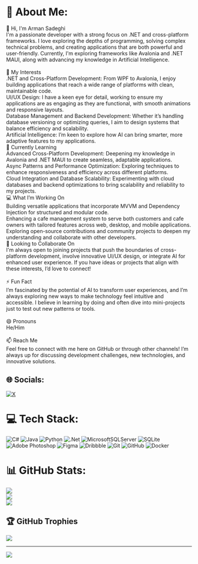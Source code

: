 # 💫 About Me:
👋 Hi, I'm Arman Sadeghi<br>I'm a passionate developer with a strong focus on .NET and cross-platform frameworks. I love exploring the depths of programming, solving complex technical problems, and creating applications that are both powerful and user-friendly. Currently, I'm exploring frameworks like Avalonia and .NET MAUI, along with advancing my knowledge in Artificial Intelligence.<br><br>👀 My Interests<br>.NET and Cross-Platform Development: From WPF to Avalonia, I enjoy building applications that reach a wide range of platforms with clean, maintainable code.<br>UI/UX Design: I have a keen eye for detail, working to ensure my applications are as engaging as they are functional, with smooth animations and responsive layouts.<br>Database Management and Backend Development: Whether it’s handling database versioning or optimizing queries, I aim to design systems that balance efficiency and scalability.<br>Artificial Intelligence: I’m keen to explore how AI can bring smarter, more adaptive features to my applications.<br>🌱 Currently Learning<br>Advanced Cross-Platform Development: Deepening my knowledge in Avalonia and .NET MAUI to create seamless, adaptable applications.<br>Async Patterns and Performance Optimization: Exploring techniques to enhance responsiveness and efficiency across different platforms.<br>Cloud Integration and Database Scalability: Experimenting with cloud databases and backend optimizations to bring scalability and reliability to my projects.<br>💻 What I’m Working On<br>Building versatile applications that incorporate MVVM and Dependency Injection for structured and modular code.<br>Enhancing a cafe management system to serve both customers and cafe owners with tailored features across web, desktop, and mobile applications.<br>Exploring open-source contributions and community projects to deepen my understanding and collaborate with other developers.<br>💞️ Looking to Collaborate On<br>I'm always open to joining projects that push the boundaries of cross-platform development, involve innovative UI/UX design, or integrate AI for enhanced user experience. If you have ideas or projects that align with these interests, I’d love to connect!<br><br>⚡ Fun Fact<br>I’m fascinated by the potential of AI to transform user experiences, and I’m always exploring new ways to make technology feel intuitive and accessible. I believe in learning by doing and often dive into mini-projects just to test out new patterns or tools.<br><br>😄 Pronouns<br>He/Him<br><br>📫 Reach Me<br>Feel free to connect with me here on GitHub or through other channels! I’m always up for discussing development challenges, new technologies, and innovative solutions.


## 🌐 Socials:
[![X](https://img.shields.io/badge/X-black.svg?logo=X&logoColor=white)](https://x.com/https://x.com/_Arman_Sadeghi) 

# 💻 Tech Stack:
![C#](https://img.shields.io/badge/c%23-%23239120.svg?style=for-the-badge&logo=csharp&logoColor=white) ![Java](https://img.shields.io/badge/java-%23ED8B00.svg?style=for-the-badge&logo=openjdk&logoColor=white) ![Python](https://img.shields.io/badge/python-3670A0?style=for-the-badge&logo=python&logoColor=ffdd54) ![.Net](https://img.shields.io/badge/.NET-5C2D91?style=for-the-badge&logo=.net&logoColor=white) ![MicrosoftSQLServer](https://img.shields.io/badge/Microsoft%20SQL%20Server-CC2927?style=for-the-badge&logo=microsoft%20sql%20server&logoColor=white) ![SQLite](https://img.shields.io/badge/sqlite-%2307405e.svg?style=for-the-badge&logo=sqlite&logoColor=white) ![Adobe Photoshop](https://img.shields.io/badge/adobe%20photoshop-%2331A8FF.svg?style=for-the-badge&logo=adobe%20photoshop&logoColor=white) ![Figma](https://img.shields.io/badge/figma-%23F24E1E.svg?style=for-the-badge&logo=figma&logoColor=white) ![Dribbble](https://img.shields.io/badge/Dribbble-EA4C89?style=for-the-badge&logo=dribbble&logoColor=white) ![Git](https://img.shields.io/badge/git-%23F05033.svg?style=for-the-badge&logo=git&logoColor=white) ![GitHub](https://img.shields.io/badge/github-%23121011.svg?style=for-the-badge&logo=github&logoColor=white) ![Docker](https://img.shields.io/badge/docker-%230db7ed.svg?style=for-the-badge&logo=docker&logoColor=white)
# 📊 GitHub Stats:
![](https://github-readme-stats.vercel.app/api?username=Arman-Sadeghi-2003&theme=dark&hide_border=false&include_all_commits=false&count_private=false)<br/>
![](https://github-readme-streak-stats.herokuapp.com/?user=Arman-Sadeghi-2003&theme=dark&hide_border=false)<br/>
![](https://github-readme-stats.vercel.app/api/top-langs/?username=Arman-Sadeghi-2003&theme=dark&hide_border=false&include_all_commits=false&count_private=false&layout=compact)

## 🏆 GitHub Trophies
![](https://github-profile-trophy.vercel.app/?username=Arman-Sadeghi-2003&theme=radical&no-frame=false&no-bg=true&margin-w=4)

---
[![](https://visitcount.itsvg.in/api?id=Arman-Sadeghi-2003&icon=0&color=0)](https://visitcount.itsvg.in)

<!-- Proudly created with GPRM ( https://gprm.itsvg.in ) -->
